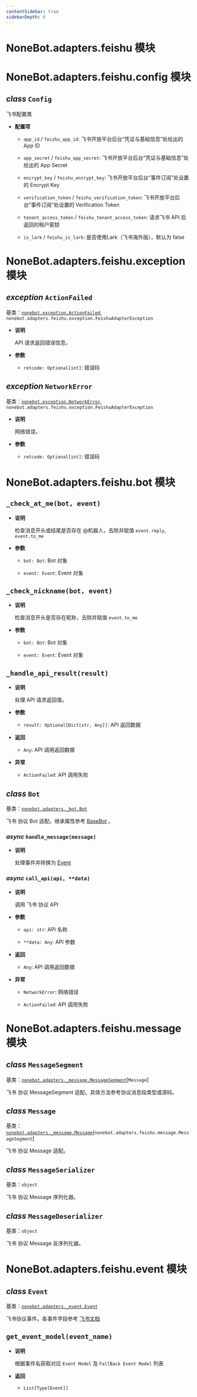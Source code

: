 ```yaml
---
contentSidebar: true
sidebarDepth: 0
---
```


# NoneBot.adapters.feishu 模块

# NoneBot.adapters.feishu.config 模块


## _class_ `Config`

飞书配置类


* **配置项**

    
    * `app_id` / `feishu_app_id`: 飞书开放平台后台“凭证与基础信息”处给出的 App ID


    * `app_secret` / `feishu_app_secret`: 飞书开放平台后台“凭证与基础信息”处给出的 App Secret


    * `encrypt_key` / `feishu_encrypt_key`: 飞书开放平台后台“事件订阅”处设置的 Encrypt Key


    * `verification_token` / `feishu_verification_token`: 飞书开放平台后台“事件订阅”处设置的 Verification Token


    * `tenant_access_token` / `feishu_tenant_access_token`: 请求飞书 API 后返回的租户密钥


    * `is_lark` / `feishu_is_lark`: 是否使用Lark（飞书海外版），默认为 false


# NoneBot.adapters.feishu.exception 模块


## _exception_ `ActionFailed`

基类：[`nonebot.exception.ActionFailed`](../exception.md#nonebot.exception.ActionFailed), `nonebot.adapters.feishu.exception.FeishuAdapterException`


* **说明**

    API 请求返回错误信息。



* **参数**

    
    * `retcode: Optional[int]`: 错误码



## _exception_ `NetworkError`

基类：[`nonebot.exception.NetworkError`](../exception.md#nonebot.exception.NetworkError), `nonebot.adapters.feishu.exception.FeishuAdapterException`


* **说明**

    网络错误。



* **参数**

    
    * `retcode: Optional[int]`: 错误码


# NoneBot.adapters.feishu.bot 模块


## `_check_at_me(bot, event)`


* **说明**

    检查消息开头或结尾是否存在 @机器人，去除并赋值 `event.reply`, `event.to_me`



* **参数**

    
    * `bot: Bot`: Bot 对象


    * `event: Event`: Event 对象



## `_check_nickname(bot, event)`


* **说明**

    检查消息开头是否存在昵称，去除并赋值 `event.to_me`



* **参数**

    
    * `bot: Bot`: Bot 对象


    * `event: Event`: Event 对象



## `_handle_api_result(result)`


* **说明**

    处理 API 请求返回值。



* **参数**

    
    * `result: Optional[Dict[str, Any]]`: API 返回数据



* **返回**

    
    * `Any`: API 调用返回数据



* **异常**

    
    * `ActionFailed`: API 调用失败



## _class_ `Bot`

基类：[`nonebot.adapters._bot.Bot`](README.md#nonebot.adapters._bot.Bot)

飞书 协议 Bot 适配。继承属性参考 [BaseBot](./#class-basebot) 。


### _async_ `handle_message(message)`


* **说明**

    处理事件并转换为 [Event](#class-event)



### _async_ `call_api(api, **data)`


* **说明**

    调用 飞书 协议 API



* **参数**

    
    * `api: str`: API 名称


    * `**data: Any`: API 参数



* **返回**

    
    * `Any`: API 调用返回数据



* **异常**

    
    * `NetworkError`: 网络错误


    * `ActionFailed`: API 调用失败


# NoneBot.adapters.feishu.message 模块


## _class_ `MessageSegment`

基类：[`nonebot.adapters._message.MessageSegment`](README.md#nonebot.adapters._message.MessageSegment)[`Message`]

飞书 协议 MessageSegment 适配。具体方法参考协议消息段类型或源码。


## _class_ `Message`

基类：[`nonebot.adapters._message.Message`](README.md#nonebot.adapters._message.Message)[`nonebot.adapters.feishu.message.MessageSegment`]

飞书 协议 Message 适配。


## _class_ `MessageSerializer`

基类：`object`

飞书 协议 Message 序列化器。


## _class_ `MessageDeserializer`

基类：`object`

飞书 协议 Message 反序列化器。

# NoneBot.adapters.feishu.event 模块


## _class_ `Event`

基类：[`nonebot.adapters._event.Event`](README.md#nonebot.adapters._event.Event)

飞书协议事件。各事件字段参考 [飞书文档](https://open.feishu.cn/document/ukTMukTMukTM/uYDNxYjL2QTM24iN0EjN/event-list)


## `get_event_model(event_name)`


* **说明**

    根据事件名获取对应 `Event Model` 及 `FallBack Event Model` 列表



* **返回**

    
    * `List[Type[Event]]`
